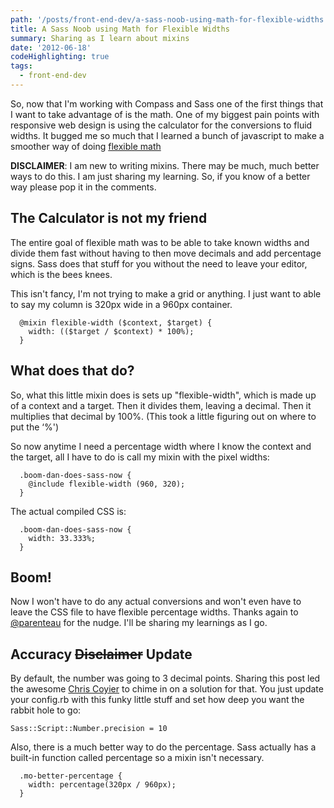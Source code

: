 ```yaml
---
path: '/posts/front-end-dev/a-sass-noob-using-math-for-flexible-widths'
title: A Sass Noob using Math for Flexible Widths
summary: Sharing as I learn about mixins
date: '2012-06-18'
codeHighlighting: true
tags:
  - front-end-dev
---
```


So, now that I'm working with Compass and Sass one of the first things that I want to take advantage of is the math. One of my biggest pain points with responsive web design is using the calculator for the conversions to fluid widths. It bugged me so much that I learned a bunch of javascript to make a smoother way of doing [flexible math](http://responsv.com/flexible-math)

**DISCLAIMER**: I am new to writing mixins. There may be much, much better ways to do this. I am just sharing my learning. So, if you know of a better way please pop it in the comments.

## The Calculator is not my friend

The entire goal of flexible math was to be able to take known widths and divide them fast without having to then move decimals and add percentage signs. Sass does that stuff for you without the need to leave your editor, which is the bees knees.

This isn't fancy, I'm not trying to make a grid or anything. I just want to able to say my column is 320px wide in a 960px container.

```
  @mixin flexible-width ($context, $target) {
    width: (($target / $context) * 100%);
  }
```

## What does that do?

So, what this little mixin does is sets up "flexible-width", which is made up of a context and a target. Then it divides them, leaving a decimal. Then it multiplies that decimal by 100%. (This took a little figuring out on where to put the ‘%')

So now anytime I need a percentage width where I know the context and the target, all I have to do is call my mixin with the pixel widths:

```
  .boom-dan-does-sass-now {
    @include flexible-width (960, 320);
  }
```

The actual compiled CSS is:
```
  .boom-dan-does-sass-now {
    width: 33.333%;
  }
```

## Boom!

Now I won't have to do any actual conversions and won't even have to leave the CSS file to have flexible percentage widths. Thanks again to [@parenteau](http://twitter.com/parenteau) for the nudge. I'll be sharing my learnings as I go.

## Accuracy <strike>Disclaimer</strike> Update

By default, the number was going to 3 decimal points. Sharing this post led the awesome [Chris Coyier](http://twitter.com/chriscoyier) to chime in on a solution for that. You just update your config.rb with this funky little stuff and set how deep you want the rabbit hole to go:

  `Sass::Script::Number.precision = 10`

Also, there is a much better way to do the percentage. Sass actually has a built-in function called percentage so a mixin isn't necessary.

```
  .mo-better-percentage {
    width: percentage(320px / 960px);
  }
```